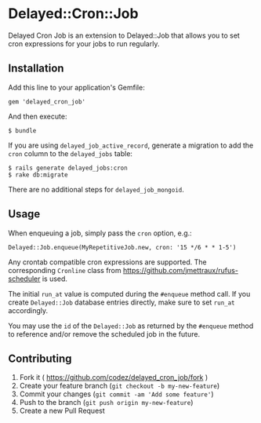 # Delayed::Cron::Job

Delayed Cron Job is an extension to Delayed::Job that allows you to set
cron expressions for your jobs to run regularly.

## Installation

Add this line to your application's Gemfile:

    gem 'delayed_cron_job'

And then execute:

    $ bundle

If you are using `delayed_job_active_record`, generate a migration to add
the `cron` column to the `delayed_jobs` table:

    $ rails generate delayed_jobs:cron
    $ rake db:migrate

There are no additional steps for `delayed_job_mongoid`.

## Usage

When enqueuing a job, simply pass the `cron` option, e.g.:

    Delayed::Job.enqueue(MyRepetitiveJob.new, cron: '15 */6 * * 1-5')

Any crontab compatible cron expressions are supported.
The corresponding `Cronline` class from https://github.com/jmettraux/rufus-scheduler is used.

The initial `run_at` value is computed during the `#enqueue` method call.
If you create `Delayed::Job` database entries directly, make sure to set `run_at`
accordingly.

You may use the `id` of the `Delayed::Job` as returned by the `#enqueue` method
to reference and/or remove the scheduled job in the future.

## Contributing

1. Fork it ( https://github.com/codez/delayed_cron_job/fork )
2. Create your feature branch (`git checkout -b my-new-feature`)
3. Commit your changes (`git commit -am 'Add some feature'`)
4. Push to the branch (`git push origin my-new-feature`)
5. Create a new Pull Request
